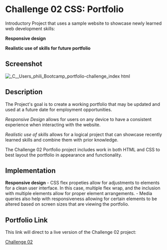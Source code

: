 # Challenge 02 CSS: Portfolio

Introductory Project that uses a sample website to showcase newly learned web development skills:

**Responsive design** 

**Realistic use of skills for future portfolio**

## Screenshot

![_C__Users_phili_Bootcamp_portfolio-challenge_index html](https://user-images.githubusercontent.com/122698773/217125065-5d7cb6d1-fae3-42f1-bc72-8e13e0ffaa7b.png)


## Description

The Project's goal is to create a working portfolio that may be updated and used at a future date for employment opportunities.

*Responsive Design* allows for users on any device to have a consistent experience when interacting with the website.

*Realistic use of skills* allows for a logical project that can showcase recently learned skills and combine them with prior knowledge.

The Challenge 02 Portfolio project includes work in both HTML and CSS to best layout the portfolio in appearance and functionality.

## Implementation

**Responsive design**
    - CSS flex propeties allow for adjustments to elements for a clean user interface.
    In this case, multiple flex wrap, and the inclusion with multiple elements allow for proper element arrangements.
    - Media queries also help with responsiveness allowing for certain elements to be altered based on screen sizes that are viewing the portfolio.

## Portfolio Link
This link will direct to a live version of the Challenge 02 project:

[Challenge 02]()
